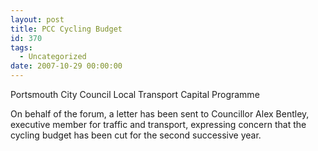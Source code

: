 ```yaml
---
layout: post
title: PCC Cycling Budget
id: 370
tags:
  - Uncategorized
date: 2007-10-29 00:00:00
---
```


Portsmouth City Council Local Transport Capital Programme

On behalf of the forum, a letter has been sent to Councillor Alex Bentley, executive member for traffic and transport, expressing concern that the cycling budget has been cut for the second successive year.
